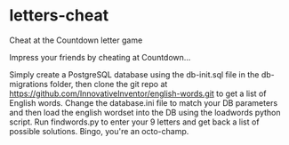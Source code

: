 # letters-cheat
Cheat at the Countdown letter game

Impress your friends by cheating at Countdown...

Simply create a PostgreSQL database using the db-init.sql file in the db-migrations folder, then clone the git repo at https://github.com/InnovativeInventor/english-words.git to get a list of English words. Change the database.ini file to match your DB parameters and then load the english wordset into the DB using the loadwords python script. Run findwords.py to enter your 9 letters and get back a list of possible solutions. Bingo, you're an octo-champ. 
